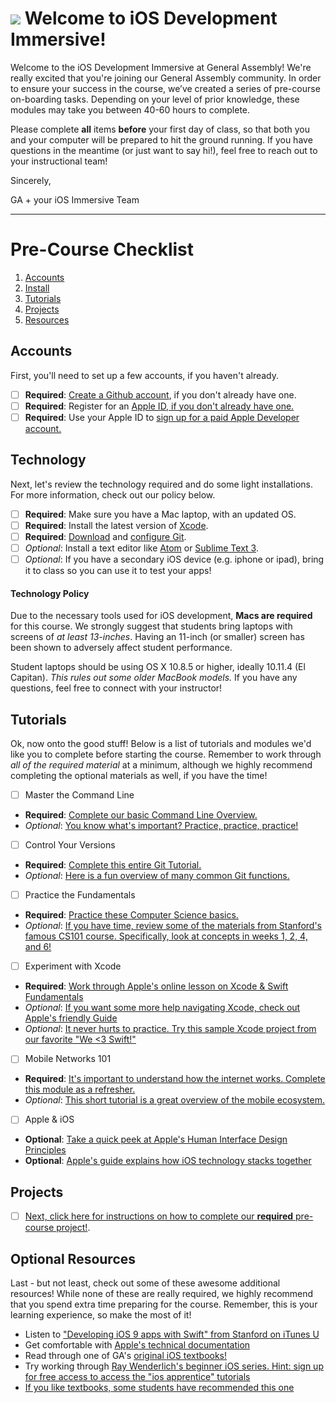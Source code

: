 # ![](https://ga-dash.s3.amazonaws.com/production/assets/logo-9f88ae6c9c3871690e33280fcf557f33.png) Welcome to iOS Development Immersive!

Welcome to the iOS Development Immersive at General Assembly! We're really excited that you're joining our General Assembly community. In order to ensure your success in the course, we’ve created a series of pre-course on-boarding tasks. Depending on your level of prior knowledge, these modules may take you between 40-60 hours to complete.

Please complete **all** items **before** your first day of class, so that both you and your computer will be prepared to hit the ground running. If you have questions in the meantime (or just want to say hi!), feel free to reach out to your instructional team!

Sincerely,

GA + your iOS Immersive Team

---

# Pre-Course Checklist
1. [Accounts](#account)
2. [Install](#install)
3. [Tutorials](#tutorials)
4. [Projects](#projects)
5. [Resources](#resources)


<a name="account"></a>
## Accounts

First, you'll need to set up a few accounts, if you haven't already.

* [ ] **Required**: [Create a Github account](https://github.com/join), if you don't already have one.
* [ ] **Required**: Register for an [Apple ID, if you don't already have one.](https://www.apple.com/support/appleid/create-signin/)
* [ ] **Required**: Use your Apple ID to [sign up for a paid Apple Developer account.](https://developer.apple.com)

<a name="install"></a>
## Technology

Next, let's review the technology required and do some light installations. For more information, check out our policy below.

* [ ] **Required**: Make sure you have a Mac laptop, with an updated OS.
* [ ] **Required**: Install the latest version of [Xcode](https://developer.apple.com/xcode/).
* [ ] **Required**: [Download](https://git-scm.com/downloads) and [configure Git](https://help.github.com/articles/set-up-git/).
* [ ] *Optional*: Install a text editor like [Atom](https://atom.io) or [Sublime Text 3](http://www.sublimetext.com).
* [ ] *Optional*: If you have a secondary iOS device (e.g. iphone or ipad), bring it to class so you can use it to test your apps!

#### Technology Policy

Due to the necessary tools used for iOS development, **Macs are required** for this course. We strongly suggest that students bring laptops with screens of *at least 13-inches*. Having an 11-inch (or smaller) screen has been shown to adversely affect student performance.

Student laptops should be using OS X 10.8.5 or higher, ideally 10.11.4 (El Capitan). *This rules out some older MacBook models.* If you have any questions, feel free to connect with your instructor!


<a name="tutorials"></a>
## Tutorials

Ok, now onto the good stuff! Below is a list of tutorials and modules we'd like you to complete before starting the course. Remember to work through *all of the required material* at a minimum, although we highly recommend completing the optional materials as well, if you have the time!

- [ ] Master the Command Line
 * **Required**: [Complete our basic Command Line Overview.](http://generalassembly.github.io/prework/cl/#/)
 * *Optional*: [You know what's important? Practice, practice, practice!](https://www.codecademy.com/learn/learn-the-command-line)

- [ ] Control Your Versions
 * **Required**: [Complete this entire Git Tutorial.](https://www.codecademy.com/learn/learn-git)
 * *Optional*: [Here is a fun overview of many common Git functions.](https://www.codeschool.com/courses/try-git)

-  [ ] Practice the Fundamentals
 * **Required**: [Practice these Computer Science basics.](https://www.codecademy.com/courses/programming-intro/0/1)
 * *Optional*: [If you have time, review some of the materials from Stanford's famous CS101 course. Specifically, look at concepts in weeks 1, 2, 4, and 6!](http://web.stanford.edu/class/cs101/)

-  [ ] Experiment with Xcode
 * **Required**: [Work through Apple's online lesson on Xcode & Swift Fundamentals](https://developer.apple.com/library/ios/referencelibrary/GettingStarted/DevelopiOSAppsSwift/Lesson1.html)
 * *Optional*: [If you want some more help navigating Xcode, check out Apple's friendly Guide](https://developer.apple.com/library/mac/documentation/ToolsLanguages/Conceptual/Xcode_Overview/index.html)
 * *Optional*: [It never hurts to practice. Try this sample Xcode project from our favorite "We <3 Swift!"](https://www.weheartswift.com/getting-started-with-ios-programming/)

- [ ] Mobile Networks 101
 * **Required**: [It's important to understand how the internet works. Complete this module as a refresher.](https://www.khanacademy.org/computing/computer-science/internet-intro)
 * *Optional*: [This short tutorial is a great overview of the mobile ecosystem.](https://ga-edm-sandbox.s3.amazonaws.com/understanding-mobile-customers-and-their-devices/story.html)

- [ ] Apple & iOS
* **Optional**: [Take a quick peek at Apple's Human Interface Design Principles](https://developer.apple.com/ios/human-interface-guidelines/#//apple_ref/doc/uid/TP40006556)
* **Optional**: [Apple's guide explains how iOS technology stacks together](https://developer.apple.com/library/ios/documentation/Miscellaneous/Conceptual/iPhoneOSTechOverview/Introduction/Introduction.html#//apple_ref/doc/uid/TP40007898)


<a name="projects"></a>
## Projects

- [ ] [Next, click here for instructions on how to complete our **required** pre-course project!](./project.md).

<a name="resources"></a>
## Optional Resources

Last - but not least, check out some of these awesome additional resources! While none of these are really required, we highly recommend that you spend extra time preparing for the course. Remember, this is your learning experience, so make the most of it!

 * Listen to ["Developing iOS 9 apps with Swift" from Stanford on iTunes U](https://itunes.apple.com/gb/course/developing-ios-9-apps-swift/id1104579961) 
* Get comfortable with [Apple's technical documentation](https://developer.apple.com/library/ios/documentation/iPhone/Conceptual/iPhoneOSProgrammingGuide/Introduction/Introduction.html#//apple_ref/doc/uid/TP40007072)
 * Read through one of GA's [original iOS textbooks!](http://mobbook.generalassemb.ly/index.html)
 * Try working through [Ray Wenderlich's beginner iOS series. Hint: sign up for free access to access the "ios apprentice" tutorials](https://www.raywenderlich.com/category/ios)
 * [If you like textbooks, some students have recommended this one](https://amzn.com/0134390733)
